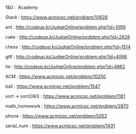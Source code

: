 1&0 :  Academy 

Stack : https://www.acmicpc.net/problem/10828

ant	:	http://codeup.kr/JudgeOnline/problem.php?id=1099

cake	: 	http://codeup.kr/JudgeOnline/problem.php?id=2628

chess	:	http://codeup.kr/JudgeOnline/problem.php?id=1514 

gitf	:	http://codeup.kr/JudgeOnline/problem.php?id=4066

tie	:	http://codeup.kr/JudgeOnline/problem.php?id=4862

ACM : https://www.acmicpc.net/problem/10250

ball : https://www.acmicpc.net/problem/1547

sort -> sort(0&1) : https://www.acmicpc.net/problem/1181

math_homework : https://www.acmicpc.net/problem/2870

phone : https://www.acmicpc.net/problem/5052

serial_num : https://www.acmicpc.net/problem/1431
